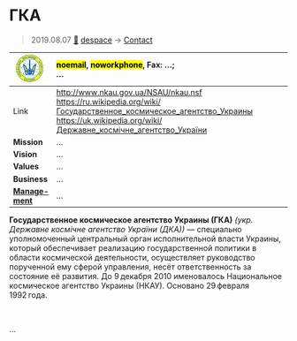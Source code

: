 # ГКА
> 2019.08.07 [🚀](../index/index.md) [despace](index.md) → [Contact](contact.md)

|[![](f/contact/g/gka_logo1_thumb.jpg)](f/contact/g/gka_logo1.png)|<mark>noemail</mark>, <mark>noworkphone</mark>, Fax: …;<br> *…*|
|:--|:--|
|Link|<http://www.nkau.gov.ua/NSAU/nkau.nsf><br> <https://ru.wikipedia.org/wiki/Государственное_космическое_агентство_Украины><br> <https://uk.wikipedia.org/wiki/Державне_космічне_агентство_України>|
|**Mission**|…|
|**Vision**|…|
|**Values**|…|
|**Business**|…|
|**[Manage-<br>ment](mgmt.md)**|…|

**Государственное космическое агентство Украины (ГКА)** *(укр. Державне космічне агентство України (ДКА))* — специально уполномоченный центральный орган исполнительной власти Украины, который обеспечивает реализацию государственной политики в области космической деятельности, осуществляет руководство порученной ему сферой управления, несёт ответственность за состояние её развития. До 9 декабря 2010 именовалось Национальное космическое агентство Украины (НКАУ). Основано 29 февраля 1992 года.


<p style="page-break-after:always"> </p>

…
